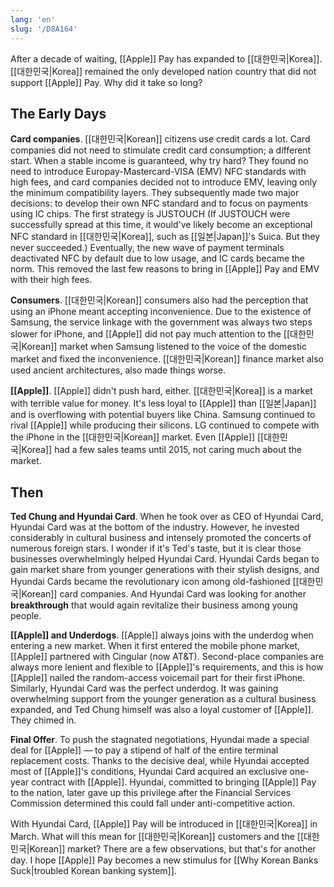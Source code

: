 ```yaml
---
lang: 'en'
slug: '/D8A164'
---
```


After a decade of waiting, [[Apple]] Pay has expanded to [[대한민국|Korea]]. [[대한민국|Korea]] remained the only developed nation country that did not support [[Apple]] Pay. Why did it take so long?

## The Early Days

**Card companies**. [[대한민국|Korean]] citizens use credit cards a lot. Card companies did not need to stimulate credit card consumption; a different start. When a stable income is guaranteed, why try hard? They found no need to introduce Europay-Mastercard-VISA (EMV) NFC standards with high fees, and card companies decided not to introduce EMV, leaving only the minimum compatibility layers. They subsequently made two major decisions: to develop their own NFC standard and to focus on payments using IC chips. The first strategy is JUSTOUCH (If JUSTOUCH were successfully spread at this time, it would've likely become an exceptional NFC standard in [[대한민국|Korea]], such as [[일본|Japan]]'s Suica. But they never succeeded.) Eventually, the new wave of payment terminals deactivated NFC by default due to low usage, and IC cards became the norm. This removed the last few reasons to bring in [[Apple]] Pay and EMV with their high fees.

**Consumers**. [[대한민국|Korean]] consumers also had the perception that using an iPhone meant accepting inconvenience. Due to the existence of Samsung, the service linkage with the government was always two steps slower for iPhone, and [[Apple]] did not pay much attention to the [[대한민국|Korean]] market when Samsung listened to the voice of the domestic market and fixed the inconvenience. [[대한민국|Korean]] finance market also used ancient architectures, also made things worse.

**[[Apple]]**. [[Apple]] didn't push hard, either. [[대한민국|Korea]] is a market with terrible value for money. It's less loyal to [[Apple]] than [[일본|Japan]] and is overflowing with potential buyers like China. Samsung continued to rival [[Apple]] while producing their silicons. LG continued to compete with the iPhone in the [[대한민국|Korean]] market. Even [[Apple]] [[대한민국|Korea]] had a few sales teams until 2015, not caring much about the market.

## Then

**Ted Chung and Hyundai Card**. When he took over as CEO of Hyundai Card, Hyundai Card was at the bottom of the industry. However, he invested considerably in cultural business and intensely promoted the concerts of numerous foreign stars. I wonder if it's Ted's taste, but it is clear those businesses overwhelmingly helped Hyundai Card. Hyundai Cards began to gain market share from younger generations with their stylish designs, and Hyundai Cards became the revolutionary icon among old-fashioned [[대한민국|Korean]] card companies. And Hyundai Card was looking for another **breakthrough** that would again revitalize their business among young people.

**[[Apple]] and Underdogs**. [[Apple]] always joins with the underdog when entering a new market. When it first entered the mobile phone market, [[Apple]] partnered with Cingular (now AT&T). Second-place companies are always more lenient and flexible to [[Apple]]'s requirements, and this is how [[Apple]] nailed the random-access voicemail part for their first iPhone. Similarly, Hyundai Card was the perfect underdog. It was gaining overwhelming support from the younger generation as a cultural business expanded, and Ted Chung himself was also a loyal customer of [[Apple]]. They chimed in.

**Final Offer**. To push the stagnated negotiations, Hyundai made a special deal for [[Apple]] — to pay a stipend of half of the entire terminal replacement costs. Thanks to the decisive deal, while Hyundai accepted most of [[Apple]]'s conditions, Hyundai Card acquired an exclusive one-year contract with [[Apple]]. Hyundai, committed to bringing [[Apple]] Pay to the nation, later gave up this privilege after the Financial Services Commission determined this could fall under anti-competitive action.

With Hyundai Card, [[Apple]] Pay will be introduced in [[대한민국|Korea]] in March. What will this mean for [[대한민국|Korean]] customers and the [[대한민국|Korean]] market? There are a few observations, but that's for another day. I hope [[Apple]] Pay becomes a new stimulus for [[Why Korean Banks Suck|troubled Korean banking system]].
